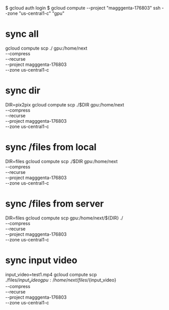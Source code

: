 $ gcloud auth login
$ gcloud compute --project "magggenta-176803" ssh --zone "us-central1-c" "gpu"

# sync all
gcloud compute scp ./ gpu:/home/next \
  --compress \
  --recurse \
  --project magggenta-176803 \
  --zone us-central1-c

# sync dir
DIR=pix2pix
gcloud compute scp ./$DIR gpu:/home/next \
  --compress \
  --recurse \
  --project magggenta-176803 \
  --zone us-central1-c

# sync /files from local
DIR=files
gcloud compute scp ./$DIR gpu:/home/next \
  --compress \
  --recurse \
  --project magggenta-176803 \
  --zone us-central1-c

# sync /files from server
DIR=files
gcloud compute scp gpu:/home/next/${DIR} ./ \
  --compress \
  --recurse \
  --project magggenta-176803 \
  --zone us-central1-c

# sync input video
input_video=test1.mp4
gcloud compute scp ./files/${input_video} gpu:/home/next/files/${input_video} \
  --compress \
  --recurse \
  --project magggenta-176803 \
  --zone us-central1-c
